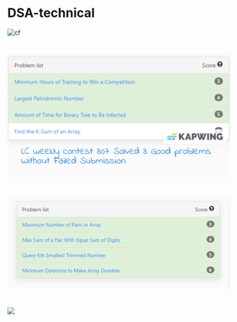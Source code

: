 # DSA-technical

![cf](https://github.com/DivyamKakkar24/DSA-technical/assets/64471060/845fbc05-37ef-4811-80d0-8a0de14df0de)
#
![](Atcoder%20Library%20practice%20contest/Screenshots/LC307.png)
#
![](Atcoder%20Library%20practice%20contest/Screenshots/Leetcode.PNG)
#
![](Atcoder%20Library%20practice%20contest/Screenshots/4🌟.PNG)
